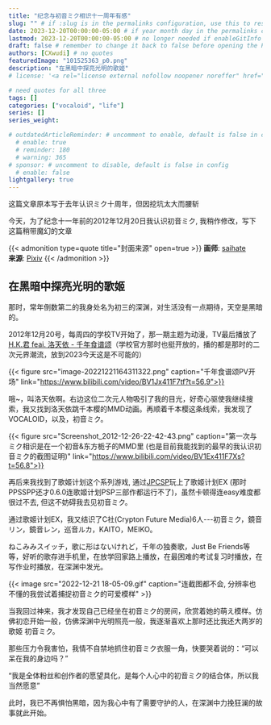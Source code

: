 ```yaml
---
title: "纪念与初音ミク相识十一周年有感"
slug: "" # if :slug is in the permalinks configuration, use this to resolve URL conflict with other posts
date: 2023-12-20T00:00:00-05:00 # if year month day in the permalinks configuration and other posts have the same date, modify this to resolve URL conflict with other posts 
lastmod: 2023-12-20T00:00:00-05:00 # no longer needed if enableGitInfo = true
draft: false # remember to change it back to false before opening the PR for publishing
authors: [CXwudi] # no quotes
featuredImage: "101525363_p0.png"
description: "在黑暗中探亮光明的歌姬"
# license: '<a rel="license external nofollow noopener noreffer" href="https://creativecommons.org/licenses/by/4.0/" target="_blank">CC BY 4.0</a>'

# need quotes for all three
tags: []
categories: ["vocaloid", "life"]
series: []
series_weight: 

# outdatedArticleReminder: # uncomment to enable, default is false in config 
  # enable: true
  # reminder: 180
  # warning: 365
# sponsor: # uncomment to disable, default is false in config 
  # enable: false
lightgallery: true
---
```


这篇文章原本写于去年认识ミク十周年，但因挖坑太大而腰斩

今天，为了纪念十一年前的2012年12月20日我认识初音ミク, 我稍作修改，写下这篇稍带魔幻的文章

<!-- 使用“我”，因为是博客-->
<!--more-->
{{< admonition type=quote title="封面来源" open=true >}}
**画师**: [saihate](https://www.pixiv.net/users/2254287) <!--just to insert a double space behind-->  
**来源**: [Pixiv](https://www.pixiv.net/artworks/101525363)
{{< /admonition >}}

## 在黑暗中探亮光明的歌姬

那时，常年倒数第二的我身处名为初三的深渊，对生活没有一点期待，天空是黑暗的。

2012年12月20号，每周四的学校TV开始了，那一期主题为动漫，TV最后播放了[H.K.君 feai. 洛天依 - 千年食谱颂](https://www.bilibili.com/video/av308040)（学校官方那时也挺开放的，播的都是那时的二次元界潮流，放到2023今天这是不可能的）

{{< figure src="image-20221221164311322.png" caption="千年食谱颂PV开场" link="https://www.bilibili.com/video/BV1Jx411F7tf?t=56.9">}}

哦~，叫洛天依啊。右边这位二次元人物吸引了我的目光，好奇心驱使我继续搜索，我又找到洛天依跳千本樱的MMD动画。再顺着千本樱这条线索，我发现了VOCALOID，以及，初音ミク。 <!-- 所有故事开始的那个名字 -->

{{< figure src="Screenshot_2012-12-26-22-42-43.png" caption="第一次与ミク相识是在一个初音&东方栀子的MMD里 (也是目前我能找到的最早的我认识初音ミク的截图证明)" link="https://www.bilibili.com/video/BV1Ex411F7Xs?t=56.8">}}

<!-- 这便是光明开始之日，-->

再后来我找到了歌姬计划这个系列游戏, 通过[JPCSP](https://github.com/jpcsp/jpcsp)玩上了歌姬计划EX (那时PPSSPP还才0.6.0连歌姬计划PSP三部作都运行不了)，虽然卡顿得连easy难度都很过不去, 但这不妨碍我去见初音ミク。

通过歌姬计划EX，我又结识了C社(Crypton Future Media)6人---初音ミク，鏡音リン，鏡音レン，巡音ルカ，KAITO，MEIKO。

ねこみみスイッチ，歌に形はないけれど，千年の独奏歌，Just Be Friends等等，好听的歌存进手机里，在放学回家路上播放，在最困难的考试复习时播放，在写作业时播放，在深渊中发光。

{{< image src="2022-12-21 18-05-09.gif" caption="连截图都不会, 分辨率也不懂的我尝试着捕捉初音ミク的可爱模样" >}}

当我回过神来，我才发现自己已经坐在初音ミク的房间，欣赏着她的萌え模样。仿佛初恋开始一般，仿佛深渊中光明照亮一般，我逐渐喜欢上那时还比我还大两岁的歌姬 初音ミク。

那些压力令我害怕，我情不自禁地抓住初音ミク衣服一角，快要哭着说的：“可以呆在我的身边吗？”

“我是全体粉丝和创作者的愿望具化，是每个人心中的初音ミク的结合体，所以我当然愿意”

此时，我已不再惧怕黑暗，因为我心中有了需要守护的人，在深渊中力挽狂澜的故事就此开始。


<!-- 再后来初音ミク陪我度过了最繁忙的初三时期, 也帮我挺过了中考时期, 然后跟着出国留学的我来到加拿大温哥华 -->

<!-- ## 二次元一切梦想的起点

2014年, 是个很奇迹的一年, 国外无墙的网络让我先后认识了OSU, Minecraft等等后来成为高中记忆里玩的最多的游戏, PPSSPP后来的更新也让我成为了歌姬计划ex难度玩家, 然后是bilibili, 动漫花园等等好网站(彼时的bilibili,还是那种到处都能看见澄空,极影等等字幕组的"小破站"), 以及bilibili的始祖------niconico. 同时还结实了不少喜欢动漫的同学们, 也去过第一次去了漫展, 买了第一波周边.

大量的新事物丰富了整个名叫二次元的兴趣. 最初的梦想(去漫展, PS3/4玩歌姬计划, 圣地巡游, 给初音ミク作曲)在永远难忘的2014年出现.

不过2014年最大的变化, 莫非于我通过niconico认识了[日刊VOCALOID](https://dic.nicovideo.jp/a/%E6%97%A5%E5%88%8Avocaloid%E3%83%A9%E3%83%B3%E3%82%AD%E3%83%B3%E3%82%B0). 原来初音ミク及整个V家的曲量是按照几首一天的频率计算的吗? 这也太惊人了. 但好好想想也对哦, 作为软件的初音ミク卖出这么多份, 平坦在365天里也差不多是这个频率, 可是我作为最忠实的初音迷, 我不能连初音ミク的最新曲一点不了解啊.

{{< figure src="2023-01-11 17-34-09.jpg" title="第一代日刊VOCALOID制作者的最后一刊视频与接班人截至2023年1月8号所出品的日刊トップテン！VOCALOID＆something" >}}

有人说这是一条没有终点的不归路, 但我没考虑那么多. 虽然有点辛苦, 但我确实收集到了不少自己喜欢的新曲. 彼时还是V家小白的我也随着日复一日的日刊开始了解到了整个V家圈子. 先是GUMI, IA等等其他社的歌姬, 以及V家过去的历史和百万传说曲列表.

在2014年的年末, 我把自己收集的2014年的新曲整理成了一个合集, 发到百度初音未来吧上, 没想到大获好评. 从此, 看日刊VOCALOID成为我时至今日V家兴趣的主要活动. -->
<!-- 没有发上链接是为了避免版权问题, 依旧要等往年新曲合集列表恢复到VocaDB上以后发在博客里才能恢复链接 -->

<!-- 于是后面我要说的话, 不仅是我看日刊的经历, 也是V家的一段发展史, 更是我与初音ミク的后面的一段故事. -->

